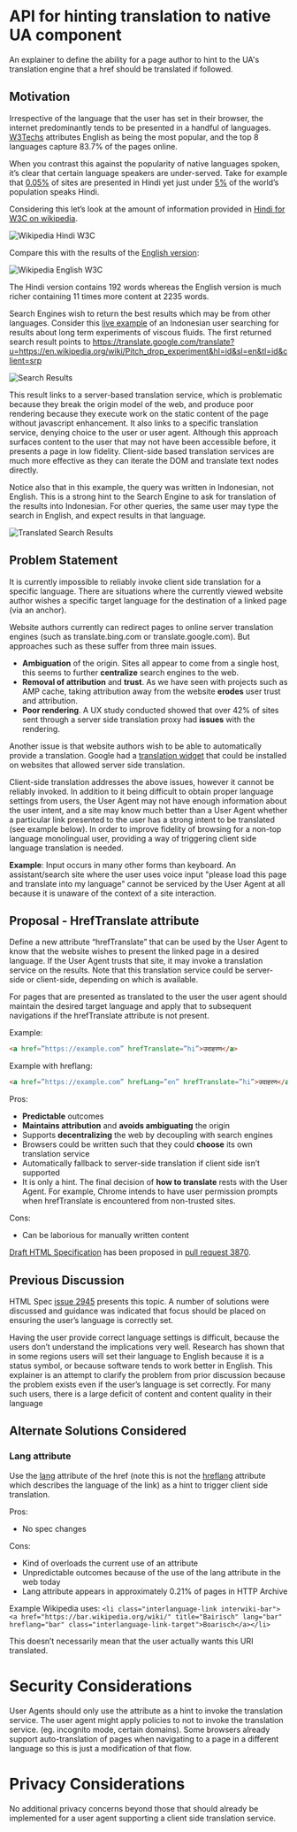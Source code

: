 # API for hinting translation to native UA component
An explainer to define the ability for a page author to hint to the UA's translation engine that a href should be translated if followed.

## Motivation

Irrespective of the language that the user has set in their browser, the internet predominantly tends to be presented in a handful of languages.
[W3Techs](https://w3techs.com/technologies/overview/content_language/all) attributes English as being the most popular, and the top 8
languages capture 83.7% of the pages online.

When you contrast this against the popularity of native languages spoken, it’s clear that certain language speakers are under-served. Take
for example that [0.05%](https://w3techs.com/technologies/details/cl-hi-/all/all) of sites are presented in Hindi yet just under
[5%](https://en.wikipedia.org/wiki/List_of_languages_by_number_of_native_speakers) of the world’s population speaks Hindi.

Considering this let’s look at the amount of information provided in [Hindi for W3C on wikipedia](https://hi.wikipedia.org/wiki/%E0%A4%B5%E0%A4%BF%E0%A4%B6%E0%A5%8D%E0%A4%B5_%E0%A4%B5%E0%A5%8D%E0%A4%AF%E0%A4%BE%E0%A4%AA%E0%A5%80_%E0%A4%B5%E0%A5%87%E0%A4%AC_%E0%A4%B8%E0%A4%82%E0%A4%98).

![Wikipedia Hindi W3C](https://github.com/dtapuska/html-translate/raw/master/HindiWikipediaW3C.png "Hindi Wikipedia W3C")

Compare this with the results of the [English version](https://en.wikipedia.org/wiki/World_Wide_Web_Consortium):

![Wikipedia English W3C](https://github.com/dtapuska/html-translate/raw/master/WikipediaScreenshotW3C.png "English Wikipedia W3C")

The Hindi version contains 192 words whereas the English version is much richer containing 11 times more content at 2235 words.


Search Engines wish to return the best results which may be from other languages. Consider this
[live example](https://www.google.com/search?hl=id&gl=id&q=eksperimen+cairan+yang+menetes+selama+90+tahun) of an Indonesian
user searching for results about long term experiments of viscous fluids. The first returned search result points to
https://translate.google.com/translate?u=https://en.wikipedia.org/wiki/Pitch_drop_experiment&hl=id&sl=en&tl=id&client=srp

![Search Results](https://github.com/dtapuska/html-translate/raw/master/SearchResults.png "Search Results")

This result links to a server-based translation service, which is problematic because they break the origin model of the web,
and produce poor rendering because they execute work on the static content of the page without javascript enhancement. It also
links to a specific translation service, denying choice to the user or user agent. Although this approach surfaces content to the
user that may not have been accessible before, it presents a page in low fidelity. Client-side based translation services are much
more effective as they can iterate the DOM and translate text nodes directly.

Notice also that in this example, the query was written in Indonesian, not English. This is a strong hint to the Search Engine to ask
for translation of the results into Indonesian. For other queries, the same user may type the search in English, and expect results in
that language.

![Translated Search Results](https://github.com/dtapuska/html-translate/raw/master/TranslatedResults.png "Search Results")

## Problem Statement

It is currently impossible to reliably invoke client side translation for a specific language. There are situations where the
currently viewed website author wishes a specific target language for the destination of a linked page (via an anchor).

Website authors currently can redirect pages to online server translation engines (such as translate.bing.com or translate.google.com).
But approaches such as these suffer from three main issues.
* **Ambiguation** of the origin. Sites all appear to come from a single host, this seems to further **centralize** search engines to the web.
* **Removal of attribution** and **trust**. As we have seen with projects such as AMP cache, taking attribution away from the website **erodes** user trust and attribution.
* **Poor rendering**. A UX study conducted showed that over 42% of sites sent through a server side translation proxy had **issues** with the rendering.

Another issue is that website authors wish to be able to automatically provide a translation. Google had a
[translation widget](https://en.support.wordpress.com/google-translate-widget/) that could be installed on websites that allowed server side translation.

Client-side translation addresses the above issues, however it cannot be reliably invoked. In addition to it being difficult to obtain proper
language settings from users, the User Agent may not have enough information about the user intent, and a site may know much better than a User Agent
whether a particular link presented to the user has a strong intent to be translated (see example below). In order to improve fidelity of browsing for
a non-top language monolingual user, providing a way of triggering client side language translation is needed.

**Example**: Input occurs in many other forms than keyboard. An assistant/search site where the user uses voice input "please load this page and translate into
my language" cannot be serviced by the User Agent at all because it is unaware of the context of a site interaction.


## Proposal - HrefTranslate attribute

Define a new attribute “hrefTranslate” that can be used by the User Agent to know that the website wishes to present the
linked page in a desired language. If the User Agent trusts that site, it may invoke a translation service on the results.
Note that this translation service could be server-side or client-side, depending on which is available.

For pages that are presented as translated to the user the user agent should maintain the desired target language and apply
that to subsequent navigations if the hrefTranslate attribute is not present.

Example:

```HTML
<a href=”https://example.com” hrefTranslate=”hi”>उदाहरण</a>
```

Example with hreflang:

```HTML
<a href=”https://example.com” hrefLang=”en” hrefTranslate=”hi”>उदाहरण</a>

```

Pros:
* **Predictable** outcomes
* **Maintains attribution** and **avoids ambiguating** the origin
* Supports **decentralizing** the web by decoupling with search engines
* Browsers could be written such that they could **choose** its own translation service
* Automatically fallback to server-side translation if client side isn’t supported
* It is only a hint. The final decision of **how to translate** rests with the User Agent. For example, Chrome intends to have user
permission prompts when hrefTranslate is encountered from non-trusted sites.

Cons:
* Can be laborious for manually written content

[Draft HTML Specification](https://whatpr.org/html/3870/links.html#attr-hyperlink-hreftranslate) has been proposed in [pull request 3870](https://github.com/whatwg/html/pull/3870).


## Previous Discussion

HTML Spec [issue 2945](https://github.com/whatwg/html/issues/2945) presents this topic. A number of solutions were discussed and
guidance was indicated that focus should be placed on ensuring the user’s language is correctly set.

Having the user provide correct language settings is difficult, because the users don’t understand the implications very well.
Research has shown that in some regions users will set their language to English because it is a status symbol, or because
software tends to work better in English. This explainer is an attempt to clarify the problem from prior discussion because
the problem exists even if the user’s language is set correctly. For many such users, there is a large deficit of content and
content quality in their language

## Alternate Solutions Considered

### Lang attribute
Use the [lang](https://developer.mozilla.org/en-US/docs/Web/HTML/Global_attributes/lang) attribute of the href (note this is not the
[hreflang](https://developer.mozilla.org/en-US/docs/Web/HTML/Element/a#attr-hreflang) attribute which describes the language of
the link) as a hint to trigger client side translation.

Pros:
* No spec changes

Cons:
* Kind of overloads the current use of an attribute
* Unpredictable outcomes because of the use of the lang attribute in the web today
* Lang attribute appears in approximately 0.21% of pages in HTTP Archive

Example Wikipedia uses:
``<li class="interlanguage-link interwiki-bar"><a href="https://bar.wikipedia.org/wiki/" title="Bairisch" lang="bar" hreflang="bar" class="interlanguage-link-target">Boarisch</a></li>``

This doesn’t necessarily mean that the user actually wants this URI translated.

# Security Considerations

User Agents should only use the attribute as a hint to invoke the translation service. The user agent might apply policies to not to invoke the
translation service. (eg. incognito mode, certain domains). Some browsers already support auto-translation of pages when navigating to a
page in a different language so this is just a modification of that flow.


# Privacy Considerations

No additional privacy concerns beyond those that should already be implemented for a user agent supporting a client side translation service.
